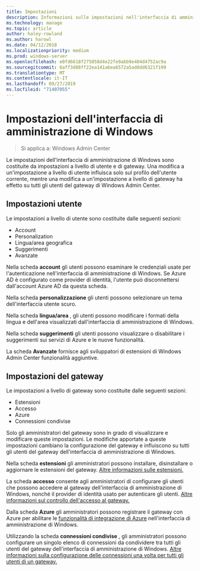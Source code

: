 ```yaml
---
title: Impostazioni
description: Informazioni sulle impostazioni nell'interfaccia di amministrazione di Windows (progetto Honolulu). Le impostazioni utente consentono agli utenti di modificare la lingua/area geografica e altre preferenze. Le impostazioni del gateway consentono agli amministratori di configurare il gateway.
ms.technology: manage
ms.topic: article
author: haley-rowland
ms.author: harowl
ms.date: 04/12/2018
ms.localizationpriority: medium
ms.prod: windows-server
ms.openlocfilehash: e0fd6618f275058d4e22fe9abb9e484d4752ac9a
ms.sourcegitcommit: 6aff3d88ff22ea141a6ea6572a5ad8dd6321f199
ms.translationtype: MT
ms.contentlocale: it-IT
ms.lasthandoff: 09/27/2019
ms.locfileid: "71407055"
---
```

# <a name="windows-admin-center-settings"></a>Impostazioni dell'interfaccia di amministrazione di Windows

> Si applica a: Windows Admin Center

Le impostazioni dell'interfaccia di amministrazione di Windows sono costituite da impostazioni a livello di utente e di gateway. Una modifica a un'impostazione a livello di utente influisca solo sul profilo dell'utente corrente, mentre una modifica a un'impostazione a livello di gateway ha effetto su tutti gli utenti del gateway di Windows Admin Center.

## <a name="user-settings"></a>Impostazioni utente

Le impostazioni a livello di utente sono costituite dalle seguenti sezioni:

- Account
- Personalization
- Lingua/area geografica
- Suggerimenti
- Avanzate

Nella scheda **account** gli utenti possono esaminare le credenziali usate per l'autenticazione nell'interfaccia di amministrazione di Windows. Se Azure AD è configurato come provider di identità, l'utente può disconnettersi dall'account Azure AD da questa scheda.

Nella scheda **personalizzazione** gli utenti possono selezionare un tema dell'interfaccia utente scuro.

Nella scheda **lingua/area** , gli utenti possono modificare i formati della lingua e dell'area visualizzati dall'interfaccia di amministrazione di Windows.

Nella scheda **suggerimenti** gli utenti possono visualizzare o disabilitare i suggerimenti sui servizi di Azure e le nuove funzionalità.

La scheda **Avanzate** fornisce agli sviluppatori di estensioni di Windows Admin Center funzionalità aggiuntive.

## <a name="gateway-settings"></a>Impostazioni del gateway

Le impostazioni a livello di gateway sono costituite dalle seguenti sezioni:

- Estensioni
- Accesso
- Azure
- Connessioni condivise

Solo gli amministratori del gateway sono in grado di visualizzare e modificare queste impostazioni. Le modifiche apportate a queste impostazioni cambiano la configurazione del gateway e influiscono su tutti gli utenti del gateway dell'interfaccia di amministrazione di Windows.

Nella scheda **estensioni** gli amministratori possono installare, disinstallare o aggiornare le estensioni del gateway. [Altre informazioni sulle estensioni.](using-extensions.md)

La scheda **accesso** consente agli amministratori di configurare gli utenti che possono accedere al gateway dell'interfaccia di amministrazione di Windows, nonché il provider di identità usato per autenticare gli utenti. [Altre informazioni sul controllo dell'accesso al gateway.](user-access-control.md)

Dalla scheda **Azure** gli amministratori possono registrare il gateway con Azure per abilitare le [funzionalità di integrazione di Azure](azure-integration.md) nell'interfaccia di amministrazione di Windows.

Utilizzando la scheda **connessioni condivise** , gli amministratori possono configurare un singolo elenco di connessioni da condividere tra tutti gli utenti del gateway dell'interfaccia di amministrazione di Windows. [Altre informazioni sulla configurazione delle connessioni una volta per tutti gli utenti di un gateway.](shared-connections.md)